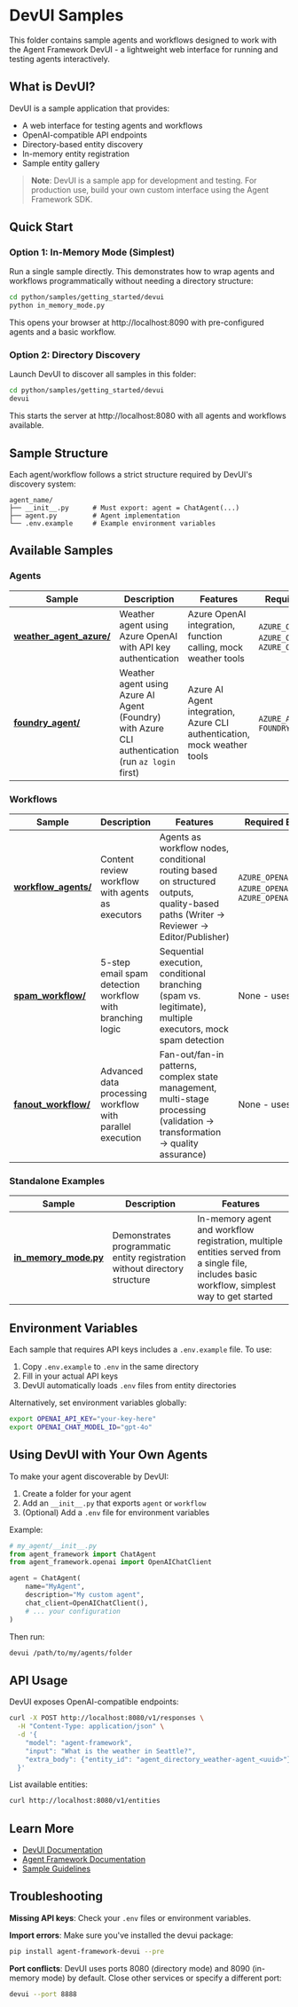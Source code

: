 # DevUI Samples

This folder contains sample agents and workflows designed to work with the Agent Framework DevUI - a lightweight web interface for running and testing agents interactively.

## What is DevUI?

DevUI is a sample application that provides:

- A web interface for testing agents and workflows
- OpenAI-compatible API endpoints
- Directory-based entity discovery
- In-memory entity registration
- Sample entity gallery

> **Note**: DevUI is a sample app for development and testing. For production use, build your own custom interface using the Agent Framework SDK.

## Quick Start

### Option 1: In-Memory Mode (Simplest)

Run a single sample directly. This demonstrates how to wrap agents and workflows programmatically without needing a directory structure:

```bash
cd python/samples/getting_started/devui
python in_memory_mode.py
```

This opens your browser at http://localhost:8090 with pre-configured agents and a basic workflow.

### Option 2: Directory Discovery

Launch DevUI to discover all samples in this folder:

```bash
cd python/samples/getting_started/devui
devui
```

This starts the server at http://localhost:8080 with all agents and workflows available.

## Sample Structure

Each agent/workflow follows a strict structure required by DevUI's discovery system:

```
agent_name/
├── __init__.py      # Must export: agent = ChatAgent(...)
├── agent.py         # Agent implementation
└── .env.example     # Example environment variables
```

## Available Samples

### Agents

| Sample                                           | Description                                                                                       | Features                                                                   | Required Environment Variables                                                                     |
| ------------------------------------------------ | ------------------------------------------------------------------------------------------------- | -------------------------------------------------------------------------- | -------------------------------------------------------------------------------------------------- |
| [**weather_agent_azure/**](weather_agent_azure/) | Weather agent using Azure OpenAI with API key authentication                                      | Azure OpenAI integration, function calling, mock weather tools             | `AZURE_OPENAI_API_KEY`, `AZURE_OPENAI_CHAT_DEPLOYMENT_NAME`, `AZURE_OPENAI_ENDPOINT`              |
| [**foundry_agent/**](foundry_agent/)             | Weather agent using Azure AI Agent (Foundry) with Azure CLI authentication (run `az login` first) | Azure AI Agent integration, Azure CLI authentication, mock weather tools   | `AZURE_AI_PROJECT_ENDPOINT`, `FOUNDRY_MODEL_DEPLOYMENT_NAME`                                       |

### Workflows

| Sample                                       | Description                                                       | Features                                                                                                                    | Required Environment Variables                                                        |
| -------------------------------------------- | ----------------------------------------------------------------- | --------------------------------------------------------------------------------------------------------------------------- | ------------------------------------------------------------------------------------- |
| [**workflow_agents/**](workflow_agents/)     | Content review workflow with agents as executors                  | Agents as workflow nodes, conditional routing based on structured outputs, quality-based paths (Writer → Reviewer → Editor/Publisher) | `AZURE_OPENAI_API_KEY`, `AZURE_OPENAI_CHAT_DEPLOYMENT_NAME`, `AZURE_OPENAI_ENDPOINT` |
| [**spam_workflow/**](spam_workflow/)         | 5-step email spam detection workflow with branching logic         | Sequential execution, conditional branching (spam vs. legitimate), multiple executors, mock spam detection                  | None - uses mock data                                                                 |
| [**fanout_workflow/**](fanout_workflow/)     | Advanced data processing workflow with parallel execution         | Fan-out/fan-in patterns, complex state management, multi-stage processing (validation → transformation → quality assurance) | None - uses mock data                                                                 |

### Standalone Examples

| Sample                                     | Description                                                               | Features                                                                                                                        |
| ------------------------------------------ | ------------------------------------------------------------------------- | ------------------------------------------------------------------------------------------------------------------------------- |
| [**in_memory_mode.py**](in_memory_mode.py) | Demonstrates programmatic entity registration without directory structure | In-memory agent and workflow registration, multiple entities served from a single file, includes basic workflow, simplest way to get started |

## Environment Variables

Each sample that requires API keys includes a `.env.example` file. To use:

1. Copy `.env.example` to `.env` in the same directory
2. Fill in your actual API keys
3. DevUI automatically loads `.env` files from entity directories

Alternatively, set environment variables globally:

```bash
export OPENAI_API_KEY="your-key-here"
export OPENAI_CHAT_MODEL_ID="gpt-4o"
```

## Using DevUI with Your Own Agents

To make your agent discoverable by DevUI:

1. Create a folder for your agent
2. Add an `__init__.py` that exports `agent` or `workflow`
3. (Optional) Add a `.env` file for environment variables

Example:

```python
# my_agent/__init__.py
from agent_framework import ChatAgent
from agent_framework.openai import OpenAIChatClient

agent = ChatAgent(
    name="MyAgent",
    description="My custom agent",
    chat_client=OpenAIChatClient(),
    # ... your configuration
)
```

Then run:

```bash
devui /path/to/my/agents/folder
```

## API Usage

DevUI exposes OpenAI-compatible endpoints:

```bash
curl -X POST http://localhost:8080/v1/responses \
  -H "Content-Type: application/json" \
  -d '{
    "model": "agent-framework",
    "input": "What is the weather in Seattle?",
    "extra_body": {"entity_id": "agent_directory_weather-agent_<uuid>"}
  }'
```

List available entities:

```bash
curl http://localhost:8080/v1/entities
```

## Learn More

- [DevUI Documentation](../../packages/devui/README.md)
- [Agent Framework Documentation](https://docs.microsoft.com/agent-framework)
- [Sample Guidelines](../SAMPLE_GUIDELINES.md)

## Troubleshooting

**Missing API keys**: Check your `.env` files or environment variables.

**Import errors**: Make sure you've installed the devui package:

```bash
pip install agent-framework-devui --pre
```

**Port conflicts**: DevUI uses ports 8080 (directory mode) and 8090 (in-memory mode) by default. Close other services or specify a different port:

```bash
devui --port 8888
```
